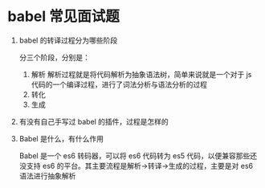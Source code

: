 # babel 常见面试题

1. babel 的转译过程分为哪些阶段

   分三个阶段，分别是：

   1. 解析
      解析过程就是将代码解析为抽象语法树，简单来说就是一个对于 js 代码的一个编译过程，进行了词法分析与语法分析的过程
   2. 转化
   3. 生成

2. 有没有自己手写过 babel 的插件，过程是怎样的

3. Babel 是什么，有什么作用

    Babel 是一个 es6 转码器，可以将 es6 代码转为 es5 代码，以便兼容那些还没支持 es6 的平台。其主要流程是解析->转译->生成的过程，主要是对 es6 语法进行抽象解析
